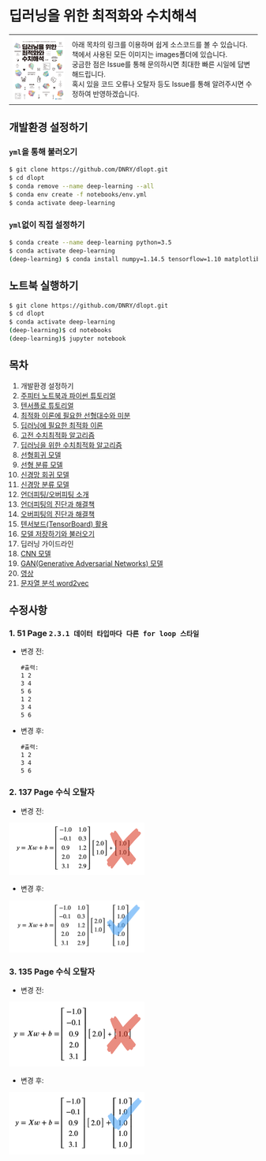 # 딥러닝을 위한 최적화와 수치해석

<table>
<tr>
    <td><img align="top" src="./images/book_cover.jpg" width="150"></td>
    <td>아래 목차의 링크를 이용하며 쉽게 소스코드를 볼 수 있습니다. 
      <br>책에서 사용된 모든 이미지는 images폴더에 있습니다.
      <br>궁금한 점은 Issue를 통해 문의하시면 최대한 빠른 시일에 답변해드립니다.
      <br>혹시 있을 코드 오류나 오탈자 등도 Issue를 통해 알려주시면 수정하여 반영하겠습니다.
  </td>
</tr>
</table>

## 개발환경 설정하기
### `yml`을 통해 불러오기
```bash
$ git clone https://github.com/DNRY/dlopt.git
$ cd dlopt
$ conda remove --name deep-learning --all
$ conda env create -f notebooks/env.yml
$ conda activate deep-learning

```

### `yml`없이 직접 설정하기
```bash
$ conda create --name deep-learning python=3.5
$ conda activate deep-learning
(deep-learning) $ conda install numpy=1.14.5 tensorflow=1.10 matplotlib=2 jupyter_client=5.3.1 jupyter notebook seaborn scikit-learn setuptools=39.1.0 cython
```

## 노트북 실행하기

```bash
$ git clone https://github.com/DNRY/dlopt.git
$ cd dlopt
$ conda activate deep-learning
(deep-learning)$ cd notebooks
(deep-learning)$ jupyter notebook

```

## 목차
1. 개발환경 설정하기
1. [주피터 노트북과 파이썬 튜토리얼](https://github.com/DNRY/dlopt/blob/master/notebooks/CH02.ipynb)
1. [텐서플로 튜토리얼](https://github.com/DNRY/dlopt/blob/master/notebooks/CH03.ipynb)
1. [최적화 이론에 필요한 선형대수와 미분](https://github.com/DNRY/dlopt/blob/master/notebooks/CH04.ipynb)
1. [딥러닝에 필요한 최적화 이론](https://github.com/DNRY/dlopt/blob/master/notebooks/CH05.ipynb)
1. [고전 수치최적화 알고리즘](https://github.com/DNRY/dlopt/blob/master/notebooks/CH06.ipynb)
1. [딥러닝을 위한 수치최적화 알고리즘](https://github.com/DNRY/dlopt/blob/master/notebooks/CH07.ipynb)
1. [선형회귀 모델](https://github.com/DNRY/dlopt/blob/master/notebooks/CH08.ipynb)
1. [선형 분류 모델](https://github.com/DNRY/dlopt/blob/master/notebooks/CH09.ipynb)
1. [신경망 회귀 모델](https://github.com/DNRY/dlopt/blob/master/notebooks/CH10.ipynb)
1. [신경망 분류 모델](https://github.com/DNRY/dlopt/blob/master/notebooks/CH11.ipynb)
1. [언더피팅/오버피팅 소개](https://github.com/DNRY/dlopt/blob/master/notebooks/CH12.ipynb)
1. [언더피팅의 진단과 해결책](https://github.com/DNRY/dlopt/blob/master/notebooks/CH13.ipynb)
1. [오버피팅의 진단과 해결책](https://github.com/DNRY/dlopt/blob/master/notebooks/CH14.ipynb)
1. [텐서보드(TensorBoard) 활용](https://github.com/DNRY/dlopt/blob/master/notebooks/CH15.ipynb)
1. [모델 저장하기와 불러오기](https://github.com/DNRY/dlopt/blob/master/notebooks/CH16.ipynb)
1. 딥러닝 가이드라인
1. [CNN 모델](https://github.com/DNRY/dlopt/blob/master/notebooks/CH18.ipynb)
1. [GAN(Generative Adversarial Networks) 모델](https://github.com/DNRY/dlopt/blob/master/notebooks/CH19.ipynb)
1. [영상](https://github.com/DNRY/dlopt/blob/master/notebooks/CH20.ipynb)
1. [문자열 분석 word2vec](https://github.com/DNRY/dlopt/blob/master/notebooks/CH21.ipynb)


## 수정사항
### 1. 51 Page `2.3.1 데이터 타입마다 다른 for loop 스타일`
- 변경 전:
    ```
    #출력:
    1 2
    3 4
    5 6
    1 2
    3 4
    5 6
    ```
- 변경 후:
    ```
    #출력:
    1 2
    3 4
    5 6
    ```

### 2. 137 Page 수식 오탈자
- 변경 전:

<img width="274" alt="수정사항2" src="./typos/p137_typo1.png">

- 변경 후:

<img width="274" alt="수정사항2" src="./typos/p137_typo1_fixed.png">

### 3. 135 Page 수식 오탈자
- 변경 전:

<img width="274" alt="수정사항3" src="./typos/p135_typo1.png">

- 변경 후:

<img width="274" alt="수정사항3" src="./typos/p135_typo1_fixed.png">
